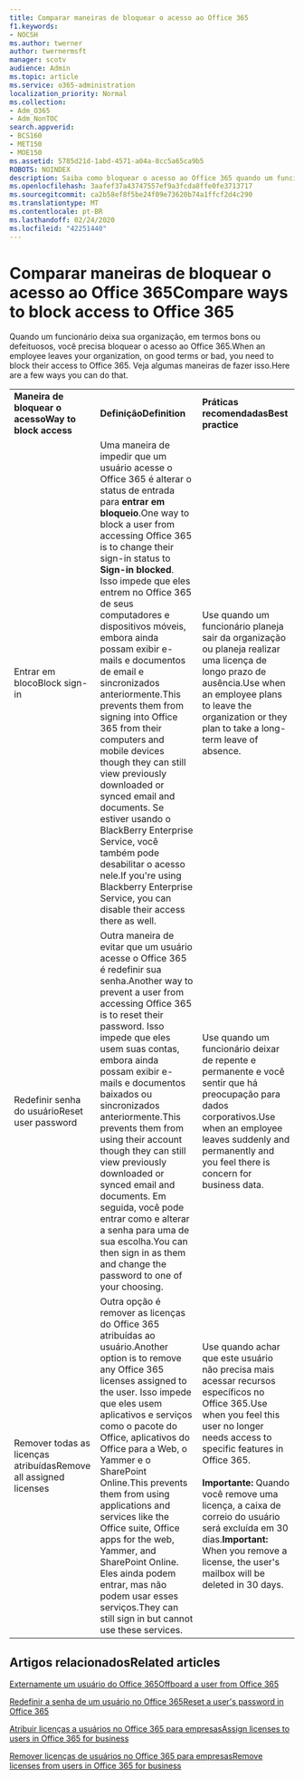 ```yaml
---
title: Comparar maneiras de bloquear o acesso ao Office 365
f1.keywords:
- NOCSH
ms.author: twerner
author: twernermsft
manager: scotv
audience: Admin
ms.topic: article
ms.service: o365-administration
localization_priority: Normal
ms.collection:
- Adm_O365
- Adm_NonTOC
search.appverid:
- BCS160
- MET150
- MOE150
ms.assetid: 5785d21d-1abd-4571-a04a-8cc5a65ca9b5
ROBOTS: NOINDEX
description: Saiba como bloquear o acesso ao Office 365 quando um funcionário deixa sua organização.
ms.openlocfilehash: 3aafef37a43747557ef9a3fcda8ffe0fe3713717
ms.sourcegitcommit: ca2b58ef8f5be24f09e73620b74a1ffcf2d4c290
ms.translationtype: MT
ms.contentlocale: pt-BR
ms.lasthandoff: 02/24/2020
ms.locfileid: "42251440"
---
```

# <a name="compare-ways-to-block-access-to-office-365"></a><span data-ttu-id="5095d-103">Comparar maneiras de bloquear o acesso ao Office 365</span><span class="sxs-lookup"><span data-stu-id="5095d-103">Compare ways to block access to Office 365</span></span>

<span data-ttu-id="5095d-104">Quando um funcionário deixa sua organização, em termos bons ou defeituosos, você precisa bloquear o acesso ao Office 365.</span><span class="sxs-lookup"><span data-stu-id="5095d-104">When an employee leaves your organization, on good terms or bad, you need to block their access to Office 365.</span></span> <span data-ttu-id="5095d-105">Veja algumas maneiras de fazer isso.</span><span class="sxs-lookup"><span data-stu-id="5095d-105">Here are a few ways you can do that.</span></span>
  
||||
|:-----|:-----|:-----|
|<span data-ttu-id="5095d-106">**Maneira de bloquear o acesso**</span><span class="sxs-lookup"><span data-stu-id="5095d-106">**Way to block access**</span></span> <br/> |<span data-ttu-id="5095d-107">**Definição**</span><span class="sxs-lookup"><span data-stu-id="5095d-107">**Definition**</span></span> <br/> |<span data-ttu-id="5095d-108">**Práticas recomendadas**</span><span class="sxs-lookup"><span data-stu-id="5095d-108">**Best practice**</span></span> <br/> |
|<span data-ttu-id="5095d-109">Entrar em bloco</span><span class="sxs-lookup"><span data-stu-id="5095d-109">Block sign-in</span></span>  <br/> |<span data-ttu-id="5095d-110">Uma maneira de impedir que um usuário acesse o Office 365 é alterar o status de entrada para **entrar em bloqueio**.</span><span class="sxs-lookup"><span data-stu-id="5095d-110">One way to block a user from accessing Office 365 is to change their sign-in status to **Sign-in blocked**.</span></span> <span data-ttu-id="5095d-111">Isso impede que eles entrem no Office 365 de seus computadores e dispositivos móveis, embora ainda possam exibir e-mails e documentos de email e sincronizados anteriormente.</span><span class="sxs-lookup"><span data-stu-id="5095d-111">This prevents them from signing into Office 365 from their computers and mobile devices though they can still view previously downloaded or synced email and documents.</span></span> <span data-ttu-id="5095d-112">Se estiver usando o BlackBerry Enterprise Service, você também pode desabilitar o acesso nele.</span><span class="sxs-lookup"><span data-stu-id="5095d-112">If you're using Blackberry Enterprise Service, you can disable their access there as well.</span></span>  <br/> |<span data-ttu-id="5095d-113">Use quando um funcionário planeja sair da organização ou planeja realizar uma licença de longo prazo de ausência.</span><span class="sxs-lookup"><span data-stu-id="5095d-113">Use when an employee plans to leave the organization or they plan to take a long-term leave of absence.</span></span>  <br/> |
|<span data-ttu-id="5095d-114">Redefinir senha do usuário</span><span class="sxs-lookup"><span data-stu-id="5095d-114">Reset user password</span></span>  <br/> |<span data-ttu-id="5095d-115">Outra maneira de evitar que um usuário acesse o Office 365 é redefinir sua senha.</span><span class="sxs-lookup"><span data-stu-id="5095d-115">Another way to prevent a user from accessing Office 365 is to reset their password.</span></span> <span data-ttu-id="5095d-116">Isso impede que eles usem suas contas, embora ainda possam exibir e-mails e documentos baixados ou sincronizados anteriormente.</span><span class="sxs-lookup"><span data-stu-id="5095d-116">This prevents them from using their account though they can still view previously downloaded or synced email and documents.</span></span> <span data-ttu-id="5095d-117">Em seguida, você pode entrar como e alterar a senha para uma de sua escolha.</span><span class="sxs-lookup"><span data-stu-id="5095d-117">You can then sign in as them and change the password to one of your choosing.</span></span>  <br/> |<span data-ttu-id="5095d-118">Use quando um funcionário deixar de repente e permanente e você sentir que há preocupação para dados corporativos.</span><span class="sxs-lookup"><span data-stu-id="5095d-118">Use when an employee leaves suddenly and permanently and you feel there is concern for business data.</span></span>  <br/> |
|<span data-ttu-id="5095d-119">Remover todas as licenças atribuídas</span><span class="sxs-lookup"><span data-stu-id="5095d-119">Remove all assigned licenses</span></span>  <br/> |<span data-ttu-id="5095d-120">Outra opção é remover as licenças do Office 365 atribuídas ao usuário.</span><span class="sxs-lookup"><span data-stu-id="5095d-120">Another option is to remove any Office 365 licenses assigned to the user.</span></span> <span data-ttu-id="5095d-121">Isso impede que eles usem aplicativos e serviços como o pacote do Office, aplicativos do Office para a Web, o Yammer e o SharePoint Online.</span><span class="sxs-lookup"><span data-stu-id="5095d-121">This prevents them from using applications and services like the Office suite, Office apps for the web, Yammer, and SharePoint Online.</span></span> <span data-ttu-id="5095d-122">Eles ainda podem entrar, mas não podem usar esses serviços.</span><span class="sxs-lookup"><span data-stu-id="5095d-122">They can still sign in but cannot use these services.</span></span>  <br/> |<span data-ttu-id="5095d-123">Use quando achar que este usuário não precisa mais acessar recursos específicos no Office 365.</span><span class="sxs-lookup"><span data-stu-id="5095d-123">Use when you feel this user no longer needs access to specific features in Office 365.</span></span>  <br/> <br> <span data-ttu-id="5095d-124">**Importante:** Quando você remove uma licença, a caixa de correio do usuário será excluída em 30 dias.</span><span class="sxs-lookup"><span data-stu-id="5095d-124">**Important:** When you remove a license, the user's mailbox will be deleted in 30 days.</span></span>
   
## <a name="related-articles"></a><span data-ttu-id="5095d-125">Artigos relacionados</span><span class="sxs-lookup"><span data-stu-id="5095d-125">Related articles</span></span>

[<span data-ttu-id="5095d-126">Externamente um usuário do Office 365</span><span class="sxs-lookup"><span data-stu-id="5095d-126">Offboard a user from Office 365</span></span>](../add-users/remove-former-employee.md)
    
[<span data-ttu-id="5095d-127">Redefinir a senha de um usuário no Office 365</span><span class="sxs-lookup"><span data-stu-id="5095d-127">Reset a user's password in Office 365</span></span>](../add-users/reset-passwords.md)
    
[<span data-ttu-id="5095d-128">Atribuir licenças a usuários no Office 365 para empresas</span><span class="sxs-lookup"><span data-stu-id="5095d-128">Assign licenses to users in Office 365 for business</span></span>](../manage/assign-licenses-to-users.md)
    
[<span data-ttu-id="5095d-129">Remover licenças de usuários no Office 365 para empresas</span><span class="sxs-lookup"><span data-stu-id="5095d-129">Remove licenses from users in Office 365 for business</span></span>](../manage/remove-licenses-from-users.md)
    

